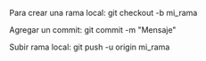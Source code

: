 Para crear una rama local:    git checkout -b mi_rama

Agregar un commit:            git commit -m "Mensaje"

Subir rama local:             git push -u origin mi_rama
